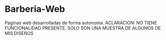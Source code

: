 # Barberia-Web
Paginas web desarrolladas de forma autonoma. ACLARACION: NO TIENE FUNCIONALIDAD PRESENTE. SOLO SON UNA MUESTRA DE ALGUNOS DE MIS DISEÑOS
